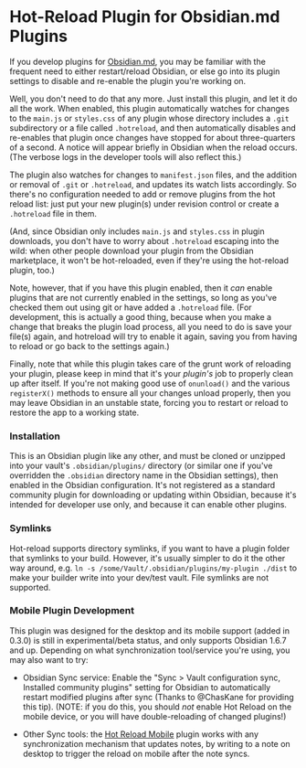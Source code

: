 # Hot-Reload Plugin for Obsidian.md Plugins

If you develop plugins for [Obsidian.md](https://Obsidian.md/), you may be familiar with the frequent need to either restart/reload Obsidian, or else go into its plugin settings to disable and re-enable the plugin you're working on.

Well, you don't need to do that any more.  Just install this plugin, and let it do all the work.  When enabled, this plugin automatically watches for changes to the `main.js` or `styles.css` of any plugin whose directory includes a `.git` subdirectory or a file called `.hotreload`, and then automatically disables and re-enables that plugin once changes have stopped for about three-quarters of a second.  A notice will appear briefly in Obsidian when the reload occurs.  (The verbose logs in the developer tools will also reflect this.)

The plugin also watches for changes to `manifest.json` files, and the addition or removal of `.git` or `.hotreload`, and updates its watch lists accordingly.  So there's no configuration needed to add or remove plugins from the hot reload list: just put your new plugin(s) under revision control or create a `.hotreload` file in them.

(And, since Obsidian only includes `main.js` and `styles.css` in plugin downloads, you don't have to worry about `.hotreload` escaping into the wild: when other people download your plugin from the Obsidian marketplace, it won't be hot-reloaded, even if they're using the hot-reload plugin, too.)

Note, however, that if you have this plugin enabled, then it *can* enable plugins that are not currently enabled in the settings, so long as you've checked them out using git or have added a `.hotreload` file.  (For development, this is actually a good thing, because when you make a change that breaks the plugin load process, all you need to do is save your file(s) again, and hotreload will try to enable it again, saving you from having to reload or go back to the settings again.)

Finally, note that while this plugin takes care of the grunt work of reloading your plugin, please keep in mind that it's your *plugin's* job to properly clean up after itself.  If you're not making good use of `onunload()` and the various `registerX()` methods to ensure all your changes unload properly, then you may leave Obsidian in an unstable state, forcing you to restart or reload to restore the app to a working state.

### Installation

This is an Obsidian plugin like any other, and must be cloned or unzipped into your vault's `.obsidian/plugins/` directory (or similar one if you've overridden the `.obsidian` directory name in the Obsidian settings), then enabled in the Obsidian configuration.  It's not registered as a standard community plugin for downloading or updating within Obsidian, because it's intended for developer use only, and because it can enable other plugins.

### Symlinks

Hot-reload supports directory symlinks, if you want to have a plugin folder that symlinks to your build.  However, it's usually simpler to do it the other way around, e.g. `ln -s /some/Vault/.obsidian/plugins/my-plugin ./dist` to make your builder write into your dev/test vault.  File symlinks are not supported.

### Mobile Plugin Development

This plugin was designed for the desktop and its mobile support (added in 0.3.0) is still in experimental/beta status, and only supports Obsidian 1.6.7 and up.  Depending on what synchronization tool/service you're using, you may also want to try:

- Obsidian Sync service: Enable the "Sync > Vault configuration sync, Installed community plugins" setting for Obsidian to automatically restart modified plugins after sync (Thanks to @ChasKane for providing this tip).  (NOTE: if you do this, you should *not* enable Hot Reload on the mobile device, or you will have double-reloading of changed plugins!)

- Other Sync tools: the [Hot Reload Mobile](https://github.com/shabegom/obsidian-hot-reload-mobile) plugin works with any synchronization mechanism that updates notes, by writing to a note on desktop to trigger the reload on mobile after the note syncs.

